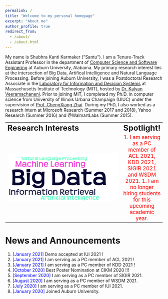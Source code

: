 ```yaml
---
permalink: /
title: "Welcome to my personal homepage"
excerpt: "About me"
author_profile: true
redirect_from: 
  - /about/
  - /about.html
---
```


My name is Shubhra Kanti Karmaker ("Santu"). I am a Tenure-Track Assistant Professor in the department of [Computer Science and Software Enginering](https://www.eng.auburn.edu/comp/) at Auburn University, Alabama. My primary research interest lies at the intersection of Big Data, Artifical Intelligence and Natural Language Processing. Before joining Auburn University, I was a Postdoctoral Research Associate in the [Laboratory for Information and Decision Systems](https://lids.mit.edu/) at Massachusetts Institute of Technology (MIT), hosted by [Dr. Kalyan Veeramachaneni](https://kalyan.lids.mit.edu/). Prior to joining MIT, I completed my Ph.D. in computer science from University of Illinois Urbana Champaign (UIUC) under the supervision of [Prof. ChengXiang Zhai](http://czhai.cs.illinois.edu/). During my PhD, I also worked as a research intern at Microsoft Research (Summer 2017 and 2018), Yahoo Research (Summer 2016) and @WalmartLabs (Summer 2015).


<table style="border-collapse: collapse; border: none;" align="center">
 <tr style="border: none;">
    <td style="border: none;" align="left"><b style="font-size:25px">Research Interests</b></td>
    <td style="border: none;" align="center"><b style="font-size:25px">Spotlight!</b></td>
 </tr>
 <tr>
    <td style="border: none;" align="left" width="500"> <img src="images/ResearchInterest.png" alt="" /></td>
    <td style="border: none;" align="center"><span style="color:red; font-size:17px"> 
    1. I am serving as a PC member of ACL 2021, KDD 2021, SIGIR 2021 and WSDM 2021.
    1. I am no longer hiring students for this upcoming academic year.
    </span>
    </td>
 </tr>
</table>


News and Announcements
======
1. <span style="color:blue">[January 2021] </span>  Demo accepted at IUI 2021 !
1. <span style="color:blue">[January 2021] </span>  I am serving as a PC member of ACL 2021 !
1. <span style="color:blue">[January 2021] </span>  I am serving as a PC member of KDD 2021 !
1. <span style="color:blue">[October 2020] </span>  Best Poster Nomination at CIKM 2020 !!!
1. <span style="color:blue">[September 2020] </span>  I am serving as a PC member of SIGIR 2021.
1. <span style="color:blue">[August 2020] </span>  I am serving as a PC member of WSDM 2021.
1. <span style="color:blue">[July 2020] </span>  I am serving as a PC member of IUI 2021.
1. <span style="color:blue">[January 2020] </span>  Joined Auburn University.



